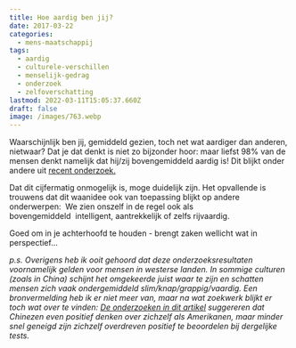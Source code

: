 ```yaml
---
title: Hoe aardig ben jij?
date: 2017-03-22
categories:
  - mens-maatschappij
tags:
  - aardig
  - culturele-verschillen
  - menselijk-gedrag
  - onderzoek
  - zelfoverschatting
lastmod: 2022-03-11T15:05:37.660Z
draft: false
image: /images/763.webp
---
```


Waarschijnlijk ben jij, gemiddeld gezien, toch net wat aardiger dan anderen, nietwaar? Dat je dat denkt is niet zo bijzonder hoor: maar liefst 98% van de mensen denkt namelijk dat hij/zij bovengemiddeld aardig is! Dit blijkt onder andere uit [recent onderzoek.](https://www.theguardian.com/science/shortcuts/2017/mar/13/why-do-we-think-were-nicer-than-we-actually-are)

Dat dit cijfermatig onmogelijk is, moge duidelijk zijn. Het opvallende is trouwens dat dit waanidee ook van toepassing blijkt op andere onderwerpen:  We zien onszelf in de regel ook als bovengemiddeld  intelligent, aantrekkelijk of zelfs rijvaardig.

Goed om in je achterhoofd te houden - brengt zaken wellicht wat in perspectief...

_p.s. Overigens heb ik ooit gehoord dat deze onderzoeksresultaten voornamelijk gelden voor mensen in westerse landen. In sommige culturen (zoals in China) schijnt het omgekeerde juist waar te zijn en schatten mensen zich vaak ondergemiddeld slim/knap/grappig/vaardig. Een bronvermelding heb ik er niet meer van, maar na wat zoekwerk blijkt er toch wat over te vinden: [De onderzoeken in dit artikel](https://www.researchgate.net/publication/227619159_Self-esteem_and_culture_Differences_in_cognitive_self-evaluations_or_affective_self-regard) suggereren dat Chinezen even positief denken over zichzelf als Amerikanen, maar minder snel geneigd zijn zichzelf overdreven positief te beoordelen bij dergelijke tests._

